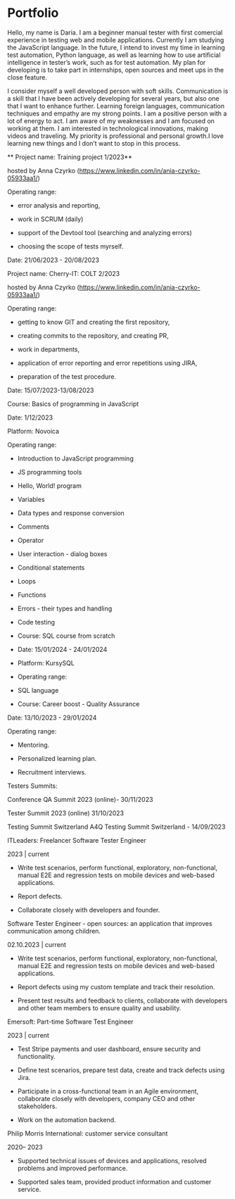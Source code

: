 # Portfolio
Hello, my name is Daria. I am a beginner manual tester with first comercial experience in testing web and mobile applications. Currently I am studying the JavaScript language.  In the future, I intend to invest my time in learning test automation, Python language, as well as learning how to use artificial intelligence in tester’s work, such as for test automation. My plan for developing is to take part in internships, open sources and meet ups in the close feature.

I consider myself a well developed person with soft skills. Communication is a skill that I have been actively developing for several years, but also one that I want to enhance further. Learning foreign languages, communication techniques and empathy are my strong points. I am a positive person with a lot of energy to act. I am aware of my weaknesses and I am focused on working at them. 
I am interested in technological innovations, making videos and traveling. My priority is professional and personal growth.I love learning new things and I don’t want to stop in this process.




**
Project name: Training project 1/2023**

hosted by Anna Czyrko (https://www.linkedin.com/in/ania-czyrko-05933aa1/)

Operating range:

- error analysis and reporting,

- work in SCRUM (daily)

- support of the Devtool tool (searching and analyzing errors)

- choosing the scope of tests myrself.

Date: 21/06/2023 - 20/08/2023

Project name: Cherry-IT: COLT 2/2023

hosted by Anna Czyrko (https://www.linkedin.com/in/ania-czyrko-05933aa1/)

Operating range:

- getting to know GIT and creating the first repository,

- creating commits to the repository, and creating PR,

- work in departments,

- application of error reporting and error repetitions using JIRA,

- preparation of the test procedure.

Date: 15/07/2023-13/08/2023


Course: Basics of programming in JavaScript

Date: 1/12/2023 

Platform: Novoica 

Operating range:

- Introduction to JavaScript programming

- JS programming tools

- Hello, World! program

- Variables

- Data types and response conversion

- Comments

- Operator

- User interaction - dialog boxes

- Conditional statements

- Loops

- Functions

- Errors - their types and handling

- Code testing

- Course: SQL course from scratch

- Date: 15/01/2024 - 24/01/2024

- Platform: KursySQL 

- Operating range:

- SQL language

- Course: Career boost - Quality Assurance 

Date: 13/10/2023 - 29/01/2024

Operating range:

- Mentoring.

- Personalized learning plan.

- Recruitment interviews.

Testers Summits:

Conference QA Summit 2023 (online)- 30/11/2023

Tester Summit 2023 (online)  31/10/2023 

Testing Summit Switzerland A4Q Testing Summit Switzerland - 14/09/2023



ITLeaders: Freelancer Software Tester Engineer 

2023 | current

- Write test scenarios, perform functional, exploratory, non-functional, manual E2E and regression tests on mobile devices and web-based applications.

- Report defects.

- Collaborate closely with developers and founder. 


Software Tester Engineer - open sources: an application that improves communication among children.

02.10.2023 | current

- Write test scenarios, perform functional, exploratory, non-functional, manual E2E and regression tests on mobile devices and web-based applications.

- Report defects using my custom template and track their resolution.

- Present test results and feedback to clients, collaborate with developers and other team members to ensure quality and usability.


Emersoft: Part-time Software Test Engineer 

2023 | current

- Test Stripe payments and user dashboard, ensure security and functionality.

- Define test scenarios, prepare test data, create and track defects using Jira.

- Participate in a cross-functional team in an Agile environment, collaborate closely with developers, company CEO and other stakeholders.

- Work on the automation backend.

Philip Morris International: customer service consultant

2020– 2023

- Supported technical issues of devices and applications, resolved problems and improved performance.

- Supported sales team, provided product information and customer service.




